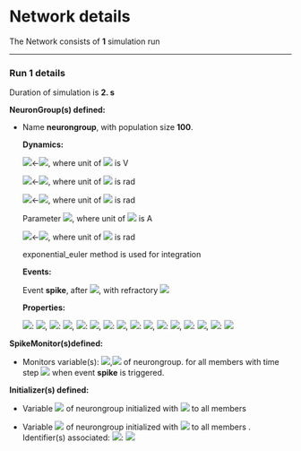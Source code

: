 # Network details
The Network consists of **1**                            simulation run
_______________________________________________________________________________
### Run 1 details
Duration of simulation is **2. s**

**NeuronGroup(s) defined:**
- Name **neurongroup**, with                population size **100**.

	**Dynamics:**

	<img src="https://render.githubusercontent.com/render/math?math=\frac{d}{d t} v">&#8592;<img src="https://render.githubusercontent.com/render/math?math=\frac{I - g_{kd}.n^{4}.\left(- EK + v\right) - g_{na}.h.m^{3}.\left(- ENa + v\right) + gl.\left(El - v\right)}{Cm}">, where unit of <img src="https://render.githubusercontent.com/render/math?math=v"> is V

	<img src="https://render.githubusercontent.com/render/math?math=\frac{d}{d t} n">&#8592;<img src="https://render.githubusercontent.com/render/math?math=- \frac{0.5.n.e^{\frac{0.025.\left(VT + 10.0.mV - v\right)}{mV}}}{ms} + \frac{0.16.\left(1.0 - n\right)}{ms.{exprel}{\left(\frac{VT + 15.0.mV - v}{5.mV} \right)}}">, where unit of <img src="https://render.githubusercontent.com/render/math?math=n"> is rad

	<img src="https://render.githubusercontent.com/render/math?math=\frac{d}{d t} m">&#8592;<img src="https://render.githubusercontent.com/render/math?math=- \frac{1.4.m}{ms.{exprel}{\left(\frac{- VT - 40.0.mV + v}{5.mV} \right)}} + \frac{1.28.\left(1 - m\right)}{ms.{exprel}{\left(\frac{VT + 13.0.mV - v}{4.mV} \right)}}">, where unit of <img src="https://render.githubusercontent.com/render/math?math=m"> is rad

	Parameter <img src="https://render.githubusercontent.com/render/math?math=I">, where unit of <img src="https://render.githubusercontent.com/render/math?math=I"> is A

	<img src="https://render.githubusercontent.com/render/math?math=\frac{d}{d t} h">&#8592;<img src="https://render.githubusercontent.com/render/math?math=- \frac{4.0.h}{ms.\left(e^{\frac{0.2.\left(VT + 40.0.mV - v\right)}{mV}} + 1\right)} + \frac{0.128.\left(1.0 - h\right).e^{\frac{0.0555555555555556.\left(VT + 17.0.mV - v\right)}{mV}}}{ms}">, where unit of <img src="https://render.githubusercontent.com/render/math?math=h"> is rad

	exponential_euler method is used for integration

	**Events:**

	Event **spike**, after <img src="https://render.githubusercontent.com/render/math?math=v \gt - 40.mV">, with refractory <img src="https://render.githubusercontent.com/render/math?math=v \gt - 40.mV">

	**Properties:**

	<img src="https://render.githubusercontent.com/render/math?math=gl">: <img src="https://render.githubusercontent.com/render/math?math=10. nS">, <img src="https://render.githubusercontent.com/render/math?math=VT">: <img src="https://render.githubusercontent.com/render/math?math=-63. mV">, <img src="https://render.githubusercontent.com/render/math?math=ENa">: <img src="https://render.githubusercontent.com/render/math?math=50. mV">, <img src="https://render.githubusercontent.com/render/math?math=El">: <img src="https://render.githubusercontent.com/render/math?math=-65. mV">, <img src="https://render.githubusercontent.com/render/math?math=g_{na}">: <img src="https://render.githubusercontent.com/render/math?math=20. uS">, <img src="https://render.githubusercontent.com/render/math?math=Cm">: <img src="https://render.githubusercontent.com/render/math?math=200. pF">, <img src="https://render.githubusercontent.com/render/math?math=g_{kd}">: <img src="https://render.githubusercontent.com/render/math?math=6. uS">, <img src="https://render.githubusercontent.com/render/math?math=EK">: <img src="https://render.githubusercontent.com/render/math?math=-90. mV">


**SpikeMonitor(s)defined:**
- 	Monitors variable(s): <img src="https://render.githubusercontent.com/render/math?math=t">,<img src="https://render.githubusercontent.com/render/math?math=i"> of neurongroup. for all members with time step <img src="https://render.githubusercontent.com/render/math?math=100. us"> when event **spike** is triggered.


**Initializer(s) defined:**
- Variable <img src="https://render.githubusercontent.com/render/math?math=v"> of neurongroup initialized with <img src="https://render.githubusercontent.com/render/math?math=-65. mV"> to all members 

- Variable <img src="https://render.githubusercontent.com/render/math?math=I"> of neurongroup initialized with <img src="https://render.githubusercontent.com/render/math?math=\frac{0.7.i.nA}{num_{neurons}}"> to all members . Identifier(s) associated: 	<img src="https://render.githubusercontent.com/render/math?math=num_{neurons}">: <img src="https://render.githubusercontent.com/render/math?math=100">



